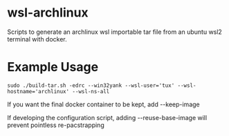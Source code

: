 # wsl-archlinux
Scripts to generate an archlinux wsl importable tar file from an ubuntu wsl2 terminal with docker.

# Example Usage
```
sudo ./build-tar.sh -edrc --win32yank --wsl-user='tux' --wsl-hostname='archlinux' --wsl-ns-all
```
If you want the final docker container to be kept, add --keep-image

If developing the configuration script, adding --reuse-base-image will prevent pointless re-pacstrapping

